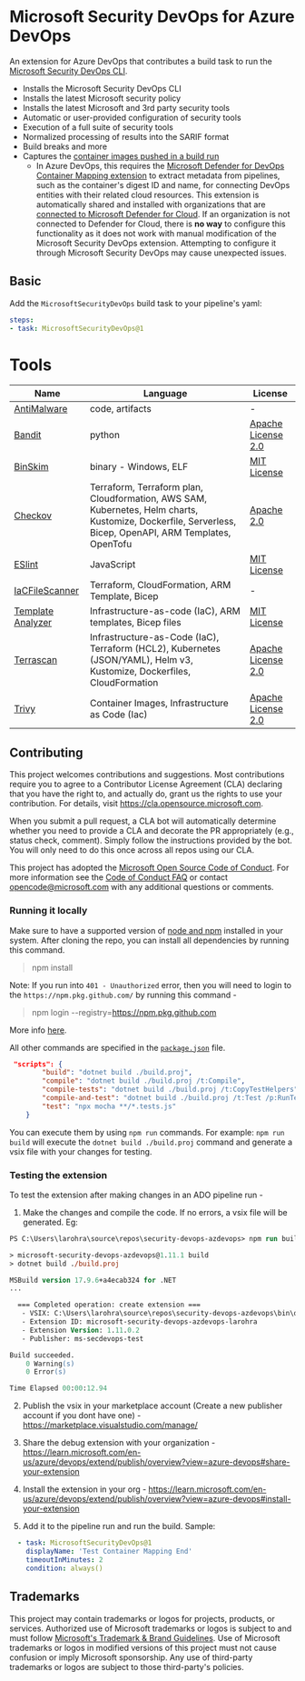 # Microsoft Security DevOps for Azure DevOps

An extension for Azure DevOps that contributes a build task to run the [Microsoft Security DevOps CLI](https://aka.ms/msdo-nuget).

* Installs the Microsoft Security DevOps CLI
* Installs the latest Microsoft security policy
* Installs the latest Microsoft and 3rd party security tools
* Automatic or user-provided configuration of security tools
* Execution of a full suite of security tools
* Normalized processing of results into the SARIF format
* Build breaks and more
* Captures the [container images pushed in a build run](https://learn.microsoft.com/azure/defender-for-cloud/container-image-mapping)
  * In Azure DevOps, this requires the [Microsoft Defender for DevOps Container Mapping extension](https://marketplace.visualstudio.com/items?itemName=ms-securitydevops.ms-dfd-code-to-cloud) to extract metadata from pipelines, such as the container's digest ID and name, for connecting DevOps entities with their related cloud resources. This extension is automatically shared and installed with organizations that are [connected to Microsoft Defender for Cloud](https://learn.microsoft.com/azure/defender-for-cloud/quickstart-onboard-devops). If an organization is not connected to Defender for Cloud, there is **no way** to configure this functionality as it does not work with manual modification of the Microsoft Security DevOps extension. Attempting to configure it through Microsoft Security DevOps may cause unexpected issues.

## Basic

Add the `MicrosoftSecurityDevOps` build task to your pipeline's yaml:

```yaml
steps:
- task: MicrosoftSecurityDevOps@1
```

# Tools

| Name | Language | License |
| --- | --- | --- |
| [AntiMalware](https://www.microsoft.com/en-us/windows/comprehensive-security) | code, artifacts | - |
| [Bandit](https://github.com/PyCQA/bandit) | python | [Apache License 2.0](https://github.com/PyCQA/bandit/blob/master/LICENSE) |
| [BinSkim](https://github.com/Microsoft/binskim) | binary - Windows, ELF | [MIT License](https://github.com/microsoft/binskim/blob/main/LICENSE) |
| [Checkov](https://github.com/bridgecrewio/checkov) | Terraform, Terraform plan, Cloudformation, AWS SAM, Kubernetes, Helm charts, Kustomize, Dockerfile, Serverless, Bicep, OpenAPI, ARM Templates, OpenTofu  | [Apache 2.0](https://github.com/bridgecrewio/checkov/blob/main/LICENSE) |
| [ESlint](https://github.com/eslint/eslint) | JavaScript | [MIT License](https://github.com/eslint/eslint/blob/main/LICENSE) |
| [IaCFileScanner](https://learn.microsoft.com/azure/defender-for-cloud/iac-template-mapping) | Terraform, CloudFormation, ARM Template, Bicep	| - |
| [Template Analyzer](https://github.com/Azure/template-analyzer) | Infrastructure-as-code (IaC), ARM templates, Bicep files | [MIT License](https://github.com/Azure/template-analyzer/blob/main/LICENSE.txt) |
| [Terrascan](https://github.com/accurics/terrascan) | Infrastructure-as-Code (IaC), Terraform (HCL2), Kubernetes (JSON/YAML), Helm v3, Kustomize, Dockerfiles, CloudFormation | [Apache License 2.0](https://github.com/accurics/terrascan/blob/master/LICENSE) |
| [Trivy](https://github.com/aquasecurity/trivy) | Container Images, Infrastructure as Code (Iac) | [Apache License 2.0](https://github.com/aquasecurity/trivy/blob/main/LICENSE) |

## Contributing

This project welcomes contributions and suggestions.  Most contributions require you to agree to a
Contributor License Agreement (CLA) declaring that you have the right to, and actually do, grant us
the rights to use your contribution. For details, visit https://cla.opensource.microsoft.com.

When you submit a pull request, a CLA bot will automatically determine whether you need to provide
a CLA and decorate the PR appropriately (e.g., status check, comment). Simply follow the instructions
provided by the bot. You will only need to do this once across all repos using our CLA.

This project has adopted the [Microsoft Open Source Code of Conduct](https://opensource.microsoft.com/codeofconduct/).
For more information see the [Code of Conduct FAQ](https://opensource.microsoft.com/codeofconduct/faq/) or
contact [opencode@microsoft.com](mailto:opencode@microsoft.com) with any additional questions or comments.

### Running it locally

Make sure to have a supported version of [node and npm](https://docs.npmjs.com/downloading-and-installing-node-js-and-npm) installed in your system.
After cloning the repo, you can install all dependencies by running this command.
> npm install 

Note: If you run into `401 - Unauthorized` error, then you will need to login to the `https://npm.pkg.github.com/` by running this command - 
> npm login --registry=https://npm.pkg.github.com

More info [here](https://docs.github.com/en/packages/working-with-a-github-packages-registry/working-with-the-npm-registry).

All other commands are specified in the [`package.json`](./package.json) file.
```json
 "scripts": {
        "build": "dotnet build ./build.proj",
        "compile": "dotnet build ./build.proj /t:Compile",
        "compile-tests": "dotnet build ./build.proj /t:CopyTestHelpers",
        "compile-and-test": "dotnet build ./build.proj /t:Test /p:RunTests=true",
        "test": "npx mocha **/*.tests.js"
    }
```

You can execute them by using `npm run` commands.
For example: `npm run build` will execute the `dotnet build ./build.proj` command and generate a vsix file with your changes for testing. 

### Testing the extension

To test the extension after making changes in an ADO pipeline run - 

1) Make the changes and compile the code. If no errors, a vsix file will be generated.
Eg:
```ps
PS C:\Users\larohra\source\repos\security-devops-azdevops> npm run build

> microsoft-security-devops-azdevops@1.11.1 build
> dotnet build ./build.proj

MSBuild version 17.9.6+a4ecab324 for .NET
...

  === Completed operation: create extension ===
   - VSIX: C:\Users\larohra\source\repos\security-devops-azdevops\bin\debug\microsoft-security-devops-azdevops-debug.1.11.0.2.vsix
   - Extension ID: microsoft-security-devops-azdevops-larohra
   - Extension Version: 1.11.0.2
   - Publisher: ms-secdevops-test

Build succeeded.
    0 Warning(s)
    0 Error(s)

Time Elapsed 00:00:12.94
```

2) Publish the vsix in your marketplace account (Create a new publisher account if you dont have one) - https://marketplace.visualstudio.com/manage/

3) Share the debug extension with your organization - https://learn.microsoft.com/en-us/azure/devops/extend/publish/overview?view=azure-devops#share-your-extension

4) Install the extension in your org - https://learn.microsoft.com/en-us/azure/devops/extend/publish/overview?view=azure-devops#install-your-extension

5) Add it to the pipeline run and run the build.
Sample: 
```yaml
  - task: MicrosoftSecurityDevOps@1
    displayName: 'Test Container Mapping End'
    timeoutInMinutes: 2
    condition: always()
```

## Trademarks

This project may contain trademarks or logos for projects, products, or services. Authorized use of Microsoft 
trademarks or logos is subject to and must follow 
[Microsoft's Trademark & Brand Guidelines](https://www.microsoft.com/en-us/legal/intellectualproperty/trademarks/usage/general).
Use of Microsoft trademarks or logos in modified versions of this project must not cause confusion or imply Microsoft sponsorship.
Any use of third-party trademarks or logos are subject to those third-party's policies.

